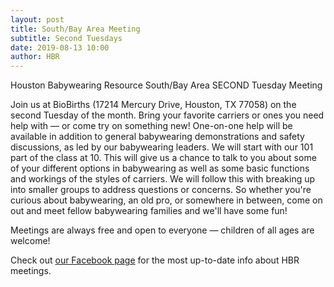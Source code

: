 ```yaml
---
layout: post
title: South/Bay Area Meeting
subtitle: Second Tuesdays
date: 2019-08-13 10:00
author: HBR
---
```

Houston Babywearing Resource South/Bay Area SECOND Tuesday Meeting

Join us at BioBirths (17214 Mercury Drive, Houston, TX 77058) on the second Tuesday of the month. Bring your favorite carriers or ones you need help with — or come try on something new! One-on-one help will be available in addition to general babywearing demonstrations and safety discussions, as led by our babywearing leaders. We will start with our 101 part of the class at 10. This will give us a chance to talk to you about some of your different options in babywearing as well as some basic functions and workings of the styles of carriers. We will follow this with breaking up into smaller groups to address questions or concerns. So whether you're curious about babywearing, an old pro, or somewhere in between, come on out and meet fellow babywearing families and we'll have some fun!

Meetings are always free and open to everyone — children of all ages are welcome!

Check out [our Facebook page][facebook-2nd-Tu] for the most up-to-date info about HBR meetings.

[facebook-2nd-Tu]: https://www.facebook.com/events/928943884162547/
